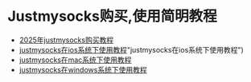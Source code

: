 # Justmysocks购买,使用简明教程 #

- [2025年justmysocks购买教程](https://justmysocks.cc/1.html "2025年justmysocks购买教程")
- [justmysocks在ios系统下使用教程](https://justmysocks.cc/967.html)"justmysocks在ios系统下使用教程")
- [justmysocks在mac系统下使用教程](http://justmysocks.github.io/justmysocks_mac.html "justmysocks在mac系统下使用教程")
- [justmysocks在windows系统下使用教程](http://justmysocks.github.io/justmysocks_windows.html "justmysocks在windows系统下使用教程")


